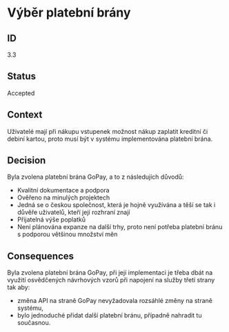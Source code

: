 # Výběr platební brány

## ID

3.3

## Status 

Accepted

## Context 

Uživatelé mají při nákupu vstupenek možnost nákup zaplatit kreditní či debiní kartou, proto musí být v systému implementována platební brána.

## Decision 

Byla zvolena platební brána GoPay, a to z následujích důvodů:
- Kvalitní dokumentace a podpora
- Ověřeno na minulých projektech
- Jedná se o českou společnost, která je hojně využívána a těší se tak i důvěře uživatelů, kteří její rozhraní znají
- Přijatelná výše poplatků
- Není plánována expanze na další trhy, proto není potřeba platební bránu s podporou většinou množství měn

## Consequences

Byla zvolena platební brána GoPay, při její implementaci je třeba dbát na využití osvědčených návrhových vzorů při napojení na služby třetí strany tak aby:
- změna API na straně GoPay nevyžadovala rozsáhlé změny na straně systému,
- bylo jednoduché přidat další platební bránu, případně nahradit tu současnou.